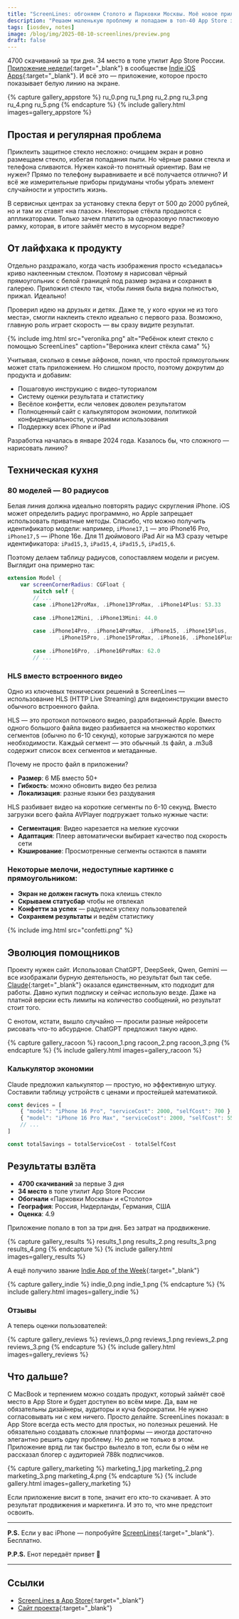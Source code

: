 ```yaml
---
title: "ScreenLines: обгоняем Столото и Парковки Москвы. Моё новое приложение"
description: "Решаем маленькую проблему и попадаем в топ-40 App Store за 3 дня. В конце статьи секрет."
tags: [iosdev, notes]
image: /blog/img/2025-08-10-screenlines/preview.png
draft: false
---
```


4700 скачиваний за три дня. 34 место в топе утилит App Store России. [Приложение недели](https://x.com/ios_dev_alb/status/1956656538841477335){:target="_blank"} в сообществе [Indie iOS Apps](https://x.com/ios_dev_alb/status/1956656538841477335?s=46&t=XX_GDAhHPLfRalDTeluI4w){:target="_blank"}. И всё это — приложение, которое просто показывает белую линию на экране.

{% capture gallery_appstore %}
ru_0.png
ru_1.png
ru_2.png
ru_3.png
ru_4.png
ru_5.png
{% endcapture %}
{% include gallery.html images=gallery_appstore %}

## Простая и регулярная проблема

Приклеить защитное стекло несложно: очищаем экран и ровно размещаем стекло, избегая попадания пыли. Но чёрные рамки стекла и телефона сливаются. Нужен какой-то понятный ориентир. Вам не нужен? Прямо по телефону выравниваете и всё получается отлично? И всё же измерительные приборы придуманы чтобы убрать элемент случайности и упростить жизнь.

В сервисных центрах за установку стекла берут от 500 до 2000 рублей, но и там их ставят «на глазок». Некоторые стёкла продаются с аппликаторами. Только зачем платить за одноразовую пластиковую рамку, которая, в итоге займёт место в мусорном ведре?

## От лайфхака к продукту

Отдельно раздражало, когда часть изображения просто «съедалась» криво наклеенным стеклом. Поэтому я нарисовал чёрный прямоугольник с белой границей под размер экрана и сохранил в галерею. Приложил стекло так, чтобы линия была видна полностью, прижал. Идеально!

Проверил идею на друзьях и детях. Даже те, у кого «руки не из того места», смогли наклеить стекло идеально с первого раза. Возможно, главную роль играет скорость — вы сразу видите результат.

{% include img.html src="veronika.png" alt="Ребёнок клеит стекло с помощью ScreenLines" caption="Вероника клеит стёкла сама" %}

Учитывая, сколько в семье айфонов, понял, что простой прямоугольник может стать приложением. Но слишком просто, поэтому докрутим до продукта и добавим:

- Пошаговую инструкцию с видео-туториалом
- Систему оценки результата и статистику
- Весёлое конфетти, если человек доволен результатом
- Полноценный сайт с калькулятором экономии, политикой конфиденциальности, условиями использования
- Поддержку всех iPhone и iPad

Разработка началась в январе 2024 года. Казалось бы, что сложного — нарисовать линию?

## Техническая кухня

### 80 моделей — 80 радиусов

Белая линия должна идеально повторять радиус скругления iPhone. iOS может определить радиус программно, но Apple запрещает использовать приватные методы. Спасибо, что можно получить идентификатор модели: например, `iPhone17,1` — это iPhone16 Pro, `iPhone17,5` — iPhone 16e. Для 11 дюймового iPad Air на M3 сразу четыре идентификатора: `iPad15,3`, `iPad15,4`, `iPad15,5`, `iPad15,6`.

Поэтому делаем таблицу радиусов, сопоставляем модели и рисуем. Выглядит она примерно так: 

```swift
extension Model {
    var screenCornerRadius: CGFloat {
        switch self {    
        // ... 
        case .iPhone12ProMax, .iPhone13ProMax, .iPhone14Plus: 53.33
            
        case .iPhone12Mini, .iPhone13Mini: 44.0
                
        case .iPhone14Pro, .iPhone14ProMax, .iPhone15, .iPhone15Plus,
                .iPhone15Pro, .iPhone15ProMax, .iPhone16, .iPhone16Plus: 55.0
            
        case .iPhone16Pro, .iPhone16ProMax: 62.0
        // ... 
```

### HLS вместо встроенного видео

Одно из ключевых технических решений в ScreenLines — использование HLS (HTTP Live Streaming) для видеоинструкции вместо обычного встроенного файла.

HLS — это протокол потокового видео, разработанный Apple. Вместо одного большого файла видео разбивается на множество коротких сегментов (обычно по 6-10 секунд), которые загружаются по мере необходимости. Каждый сегмент — это обычный .ts файл, а .m3u8 содержит список всех сегментов и метаданные.

Почему не просто файл в приложении?
- **Размер**: 6 МБ вместо 50+
- **Гибкость**: можно обновить видео без релиза
- **Локализация**: разные языки без раздувания

HLS разбивает видео на короткие сегменты по 6-10 секунд. Вместо загрузки всего файла AVPlayer подгружает только нужные части:

- **Сегментация**: Видео нарезается на мелкие кусочки
- **Адаптация**: Плеер автоматически выбирает качество под скорость сети
- **Кэширование**: Просмотренные сегменты остаются в памяти

### Некоторые мелочи, недоступные картинке с прямоугольником:

- **Экран не должен гаснуть** пока клеишь стекло
- **Скрываем статусбар** чтобы не отвлекал 
- **Конфетти за успех** — радуемся успеху пользователей
- **Сохраняем результаты** и ведём статистику

{% include img.html src="confetti.png" %}

## Эволюция помощников

Проекту нужен сайт. Использовал ChatGPT, DeepSeek, Qwen, Gemini — все изображали бурную деятельность, но результат был так себе.
[Claude](https://claude.ai){:target="_blank"} оказался единственным, кто подходит для работы. Давно купил подписку и сейчас использую везде. Даже на платной версии есть лимиты на количество сообщений, но результат стоит того.

С енотом, кстати, вышло случайно — просили разные нейросети рисовать что-то абсурдное. ChatGPT предложил такую идею.

{% capture gallery_racoon %}
racoon_1.png
racoon_2.png
racoon_3.png
{% endcapture %}
{% include gallery.html images=gallery_racoon %}

### Калькулятор экономии

Claude предложил калькулятор — простую, но эффективную штуку. Составили таблицу устройств с ценами и простейшей математикой.

```javascript
const devices = [
    { "model": "iPhone 16 Pro", "serviceCost": 2000, "selfCost": 700 },
    { "model": "iPhone 16 Pro Max", "serviceCost": 2000, "selfCost": 550 },
    // ... 
]

const totalSavings = totalServiceCost - totalSelfCost
```

## Результаты взлёта

- **4700 скачиваний** за первые 3 дня
- **34 место** в топе утилит App Store России  
- **Обогнали** «Парковки Москвы» и «Столото»
- **География**: Россия, Нидерланды, Германия, США
- **Оценка**: 4.9

Приложение попало в топ за три дня. Без затрат на продвижение.

{% capture gallery_results %}
results_1.png
results_2.png
results_3.png
results_4.png
{% endcapture %}
{% include gallery.html images=gallery_results %}

А ещё получило звание [Indie App of the Week](https://x.com/ios_dev_alb/status/1956656538841477335){:target="_blank"}

{% capture gallery_indie %}
indie_0.png
indie_1.png
{% endcapture %}
{% include gallery.html images=gallery_indie %}

### Отзывы

А теперь оценки пользователей:

{% capture gallery_reviews %}
reviews_0.png
reviews_1.png
reviews_2.png
reviews_3.png
{% endcapture %}
{% include gallery.html images=gallery_reviews %}

## Что дальше?

С MacBook и терпением можно создать продукт, который займёт своё место в App Store и будет доступен во всём мире. Да, вам не обязательны дизайнеры, аудиторы и куча бюрократии. Не нужно согласовывать ни с кем ничего. Просто делайте.
ScreenLines показал: в App Store всегда есть место для простых, но полезных решений. Не обязательно создавать сложные платформы — иногда достаточно элегантно решить одну проблему.
Но дело не только в этом. Приложение вряд ли так быстро вылезло в топ, если бы о нём не рассказал блогер с аудиторией 788k подписчиков. 

{% capture gallery_marketing %}
marketing_1.jpg
marketing_2.png
marketing_3.png
marketing_4.png
{% endcapture %}
{% include gallery.html images=gallery_marketing %}

Если приложение висит в топе, значит его кто-то скачивает. А это результат продвижения и маркетинга. И это то, что мне предстоит освоить.

---

**P.S.** Если у вас iPhone — попробуйте [ScreenLines](https://apps.apple.com/app/id6739783494){:target="_blank"}. Бесплатно.

**P.P.S.** Енот передаёт привет 👋

---

## Ссылки

- [ScreenLines в App Store](https://apps.apple.com/app/id6739783494){:target="_blank"}
- [Сайт проекта](https://screenlines.app){:target="_blank"}